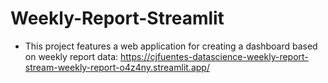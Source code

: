 # Weekly-Report-Streamlit

- This project features a web application for creating a dashboard based on weekly report data: https://cjfuentes-datascience-weekly-report-stream-weekly-report-o4z4ny.streamlit.app/
